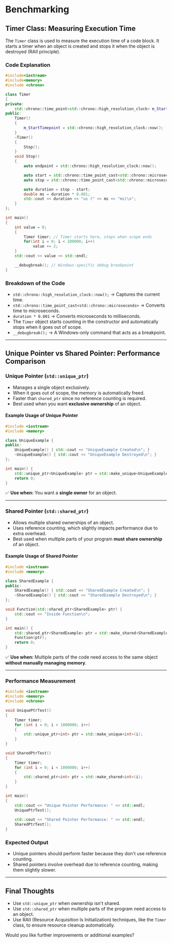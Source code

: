 # Benchmarking

## Timer Class: Measuring Execution Time
The `Timer` class is used to measure the execution time of a code block. It starts a timer when an object is created and stops it when the object is destroyed (RAII principle). 

### **Code Explanation**
```cpp
#include<iostream>
#include<memory>
#include <chrono>

class Timer
{
private:
    std::chrono::time_point<std::chrono::high_resolution_clock> m_StartTimepoint;
public:
    Timer()
    {
        m_StartTimepoint = std::chrono::high_resolution_clock::now();
    }
    ~Timer()
    {
        Stop();
    }
    void Stop()
    {
        auto endpoint = std::chrono::high_resolution_clock::now();

        auto start = std::chrono::time_point_cast<std::chrono::microseconds>(m_StartTimepoint).time_since_epoch().count();
        auto stop = std::chrono::time_point_cast<std::chrono::microseconds>(endpoint).time_since_epoch().count();

        auto duration = stop - start;
        double ms = duration * 0.001;
        std::cout << duration << "us (" << ms << "ms)\n";
    }
};

int main()
{
    int value = 0;
    {
        Timer timer; // Timer starts here, stops when scope ends
        for(int i = 0; i < 100000; i++)
            value += 2;
    }
    std::cout << value << std::endl;

    __debugbreak(); // Windows-specific debug breakpoint
}
```

### **Breakdown of the Code**
- `std::chrono::high_resolution_clock::now();` → Captures the current time.
- `std::chrono::time_point_cast<std::chrono::microseconds>` → Converts time to microseconds.
- `duration * 0.001` → Converts microseconds to milliseconds.
- The `Timer` object starts counting in the constructor and automatically stops when it goes out of scope.
- `__debugbreak();` → A Windows-only command that acts as a breakpoint.

---

## **Unique Pointer vs Shared Pointer: Performance Comparison**

### **Unique Pointer (`std::unique_ptr`)**
- Manages a single object exclusively.
- When it goes out of scope, the memory is automatically freed.
- Faster than `shared_ptr` since no reference counting is required.
- Best used when you want **exclusive ownership** of an object.

#### **Example Usage of Unique Pointer**
```cpp
#include <iostream>
#include <memory>

class UniqueExample {
public:
    UniqueExample() { std::cout << "UniqueExample Created\n"; }
    ~UniqueExample() { std::cout << "UniqueExample Destroyed\n"; }
};

int main() {
    std::unique_ptr<UniqueExample> ptr = std::make_unique<UniqueExample>();
    return 0;
}
```
✅ **Use when:** You want a **single owner** for an object.

---

### **Shared Pointer (`std::shared_ptr`)**
- Allows multiple shared ownerships of an object.
- Uses reference counting, which slightly impacts performance due to extra overhead.
- Best used when multiple parts of your program **must share ownership** of an object.

#### **Example Usage of Shared Pointer**
```cpp
#include <iostream>
#include <memory>

class SharedExample {
public:
    SharedExample() { std::cout << "SharedExample Created\n"; }
    ~SharedExample() { std::cout << "SharedExample Destroyed\n"; }
};

void Function(std::shared_ptr<SharedExample> ptr) {
    std::cout << "Inside Function\n";
}

int main() {
    std::shared_ptr<SharedExample> ptr = std::make_shared<SharedExample>();
    Function(ptr);
    return 0;
}
```
✅ **Use when:** Multiple parts of the code need access to the same object **without manually managing memory**.

---

### **Performance Measurement**
```cpp
#include <iostream>
#include <memory>
#include <chrono>

void UniquePtrTest()
{
    Timer timer;
    for (int i = 0; i < 1000000; i++)
    {
        std::unique_ptr<int> ptr = std::make_unique<int>(i);
    }
}

void SharedPtrTest()
{
    Timer timer;
    for (int i = 0; i < 1000000; i++)
    {
        std::shared_ptr<int> ptr = std::make_shared<int>(i);
    }
}

int main()
{
    std::cout << "Unique Pointer Performance: " << std::endl;
    UniquePtrTest();
    
    std::cout << "Shared Pointer Performance: " << std::endl;
    SharedPtrTest();
}
```

### **Expected Output**
- Unique pointers should perform faster because they don't use reference counting.
- Shared pointers involve overhead due to reference counting, making them slightly slower.

---

## **Final Thoughts**
- Use `std::unique_ptr` when ownership isn't shared.
- Use `std::shared_ptr` when multiple parts of the program need access to an object.
- Use RAII (Resource Acquisition Is Initialization) techniques, like the `Timer` class, to ensure resource cleanup automatically.

Would you like further improvements or additional examples?
